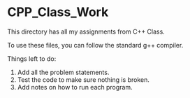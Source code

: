 CPP_Class_Work
==============

This directory has all my assignments from C++ Class.

To use these files, you can follow the standard g++ compiler.


Things left to do:
1. Add all the problem statements.
2. Test the code to make sure nothing is broken.
3. Add notes on how to run each program.
